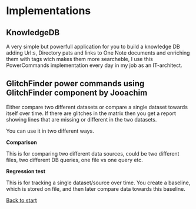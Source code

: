 # Implementations
 
## KnowledgeDB
 A very simple but powerfull application for you to build a knowledge DB adding Url:s, Directory pats and links to One Note documents and enriching them with tags wich makes them more searcheble, I use this PowerCommands implementation every day in my job as an IT-architect.

 ## GlitchFinder power commands using GlitchFinder component by Jooachim

 Either compare two different datasets or compare a single dataset towards itself over time.
 If there are glitches in the matrix then you get a report showing lines that are missing or different in the two datasets. 

You can use it in two different ways.

**Comparison**

This is for comparing two different data sources, could be two different files, two different DB queries, one file vs one query etc.

**Regression test**

This is for tracking a single dataset/source over time. You create a baseline, which is stored on file, and then later compare data towards this baseline.

[Back to start](https://github.com/PowerCommands/PowerCommands2022/blob/main/Docs/README.md)